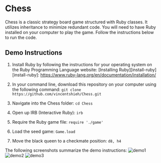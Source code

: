 # Chess

Chess is a classic strategy board game structured with Ruby classes. It utilizes inheritance to minimize redundant code. You will need to have Ruby installed on your computer to play the game. Follow the instructions below to run the code.

## Demo Instructions

1. Install Ruby by following the instructions for your operating system on the Ruby Programming Language website: [Installing Ruby][install-ruby]
[install-ruby]: https://www.ruby-lang.org/en/documentation/installation/
2. In your command line, download this repository on your computer using the following command:
```git clone https://github.com/vincentshieh/Chess.git```
3. Navigate into the Chess folder: ```cd Chess```

4. Open up IRB (Interactive Ruby): ```irb```

5. Require the Ruby game file: ```require './game'```

6. Load the seed game: ```Game.load```

7. Move the black queen to a checkmate position: ```d8, h4```

The following screenshots summarize the demo instructions:
![demo1]
![demo2]
![demo3]

[demo1]: ./screenshots/demo1.png
[demo2]: ./screenshots/demo2.png
[demo3]: ./screenshots/demo3.png
